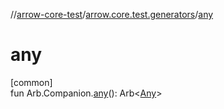//[arrow-core-test](../../index.md)/[arrow.core.test.generators](index.md)/[any](any.md)

# any

[common]\
fun Arb.Companion.[any](any.md)(): Arb&lt;[Any](https://kotlinlang.org/api/latest/jvm/stdlib/kotlin/-any/index.html)&gt;
